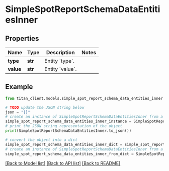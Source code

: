# SimpleSpotReportSchemaDataEntitiesInner


## Properties

Name | Type | Description | Notes
------------ | ------------- | ------------- | -------------
**type** | **str** | Entity &#x60;type&#x60;. | 
**value** | **str** | Entity &#x60;value&#x60;. | 

## Example

```python
from titan_client.models.simple_spot_report_schema_data_entities_inner import SimpleSpotReportSchemaDataEntitiesInner

# TODO update the JSON string below
json = "{}"
# create an instance of SimpleSpotReportSchemaDataEntitiesInner from a JSON string
simple_spot_report_schema_data_entities_inner_instance = SimpleSpotReportSchemaDataEntitiesInner.from_json(json)
# print the JSON string representation of the object
print(SimpleSpotReportSchemaDataEntitiesInner.to_json())

# convert the object into a dict
simple_spot_report_schema_data_entities_inner_dict = simple_spot_report_schema_data_entities_inner_instance.to_dict()
# create an instance of SimpleSpotReportSchemaDataEntitiesInner from a dict
simple_spot_report_schema_data_entities_inner_from_dict = SimpleSpotReportSchemaDataEntitiesInner.from_dict(simple_spot_report_schema_data_entities_inner_dict)
```
[[Back to Model list]](../README.md#documentation-for-models) [[Back to API list]](../README.md#documentation-for-api-endpoints) [[Back to README]](../README.md)


